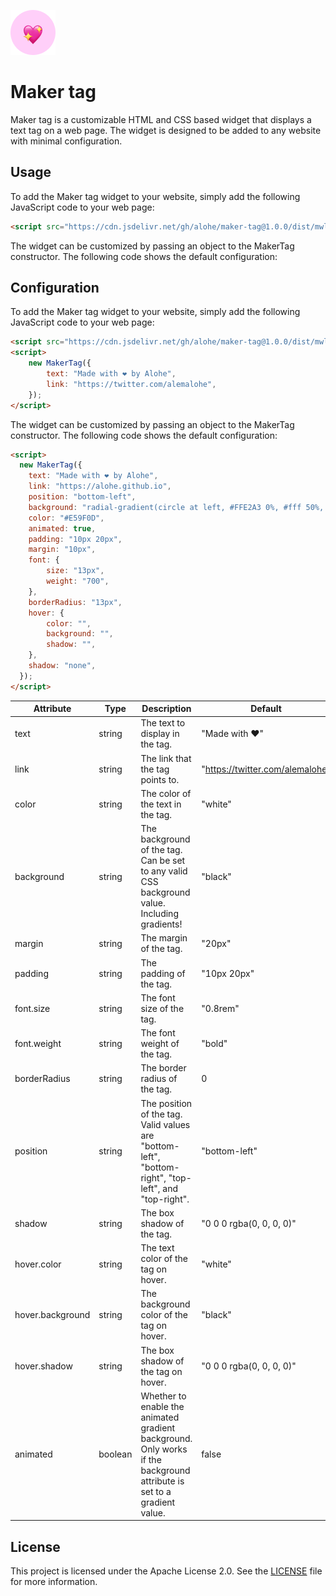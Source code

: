 ![maker-tag logo](https://raw.githubusercontent.com/alohe/maker-tag/master/logo.png)

# Maker tag

Maker tag is a customizable HTML and CSS based widget that displays a text tag on a web page. The widget is designed to be added to any website with minimal configuration.

## Usage

To add the Maker tag widget to your website, simply add the following JavaScript code to your web page:

```html
<script src="https://cdn.jsdelivr.net/gh/alohe/maker-tag@1.0.0/dist/mwl.min.js"></script>
```

The widget can be customized by passing an object to the MakerTag constructor. The following code shows the default configuration:


## Configuration

To add the Maker tag widget to your website, simply add the following JavaScript code to your web page:

```html
<script src="https://cdn.jsdelivr.net/gh/alohe/maker-tag@1.0.0/dist/mwl.min.js"></script>
<script>
    new MakerTag({
        text: "Made with ❤️ by Alohe",
        link: "https://twitter.com/alemalohe",
    });
</script>
```

The widget can be customized by passing an object to the MakerTag constructor. The following code shows the default configuration:

```html
<script>
  new MakerTag({
    text: "Made with ❤️ by Alohe",
    link: "https://alohe.github.io",
    position: "bottom-left",
    background: "radial-gradient(circle at left, #FFE2A3 0%, #fff 50%, #FFE2A3 100%)",
    color: "#E59F0D",
    animated: true,
    padding: "10px 20px",
    margin: "10px",
    font: {
        size: "13px",
        weight: "700",
    },
    borderRadius: "13px",
    hover: {
        color: "",
        background: "",
        shadow: "",
    },
    shadow: "none",
  });
</script>
```

| Attribute        | Type    | Description                                                                                                            | Default                         |
| ---------------- | ------- | ---------------------------------------------------------------------------------------------------------------------- | ------------------------------- |
| text             | string  | The text to display in the tag.                                                                                        | "Made with ❤️"                   |
| link             | string  | The link that the tag points to.                                                                                       | "https://twitter.com/alemalohe" |
| color            | string  | The color of the text in the tag.                                                                                      | "white"                         |
| background       | string  | The background of the tag. Can be set to any valid CSS background value. Including gradients!                          | "black"                         |
| margin           | string  | The margin of the tag.                                                                                                 | "20px"                          |
| padding          | string  | The padding of the tag.                                                                                                | "10px 20px"                     |
| font.size        | string  | The font size of the tag.                                                                                              | "0.8rem"                        |
| font.weight      | string  | The font weight of the tag.                                                                                            | "bold"                          |
| borderRadius     | string  | The border radius of the tag.                                                                                          | 0                               |
| position         | string  | The position of the tag. Valid values are "bottom-left", "bottom-right", "top-left", and "top-right".                  | "bottom-left"                   |
| shadow           | string  | The box shadow of the tag.                                                                                             | "0 0 0 rgba(0, 0, 0, 0)"        |
| hover.color      | string  | The text color of the tag on hover.                                                                                    | "white"                         |
| hover.background | string  | The background color of the tag on hover.                                                                              | "black"                         |
| hover.shadow     | string  | The box shadow of the tag on hover.                                                                                    | "0 0 0 rgba(0, 0, 0, 0)"        |
| animated         | boolean | Whether to enable the animated gradient background. Only works if the background attribute is set to a gradient value. | false                           |


## License

This project is licensed under the Apache License 2.0. See the [LICENSE](https://github.com/alohe/maker-tag/blob/master/LICENSE) file for more information.
